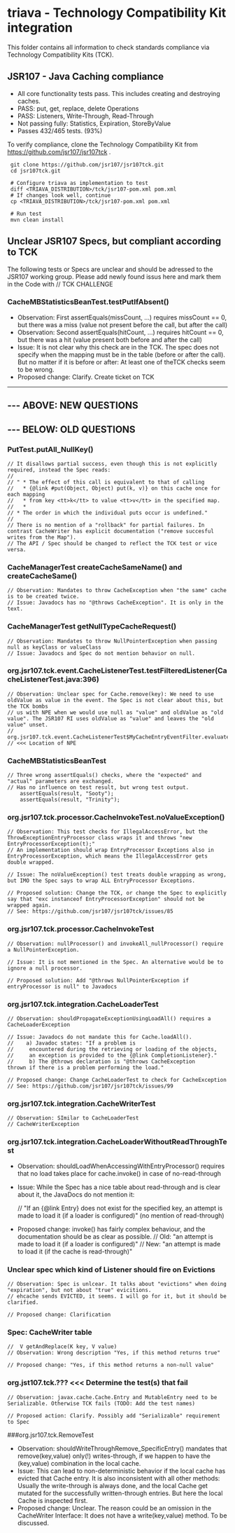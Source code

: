 # triava - Technology Compatibility Kit integration

This folder contains all information to check standards compliance via  
Technology Compatibility Kits (TCK). 

## JSR107 - Java Caching compliance
- All core functionality tests pass. This includes creating and destroying caches.
- PASS: put, get, replace, delete Operations
- PASS: Listeners, Write-Through, Read-Through
- Not passing fully: Statistics, Expiration, StoreByValue 
- Passes 432/465 tests. (93%)

To verify compliance, clone the Technology Compatibility Kit from https://github.com/jsr107/jsr107tck .
```
 git clone https://github.com/jsr107/jsr107tck.git
 cd jsr107tck.git
 
 # Configure triava as implementation to test
 diff <TRIAVA_DISTRIBUTION>/tck/jsr107-pom.xml pom.xml
 # If changes look well, continue
 cp <TRIAVA_DISTRIBUTION>/tck/jsr107-pom.xml pom.xml
 
 # Run test
 mvn clean install
```


## Unclear JSR107 Specs, but compliant according to TCK
The following tests or Specs are unclear and should be adressed to the JSR107 working group. Please add newly found issus here and mark them in the Code with
	// TCK CHALLENGE
	
### CacheMBStatisticsBeanTest.testPutIfAbsent()
- Observation: First assertEquals(missCount, ...) requires missCount == 0, but there was a miss (value not present before the call, but after the call)
- Observation: Second assertEquals(hitCount, ...) requires hitCount == 0, but there was a hit (value present both before and after the call)
- Issue: It is not clear why this check are in the TCK. The spec does not specify when the mapping must be in the table (before or after the call). But
         no matter if it is before or after: At least one of theTCK checks seem to be wrong.
- Proposed change: Clarify. Create ticket on TCK


----------------------------------------------------------------------------------------------------------------
--- ABOVE: NEW QUESTIONS
----------------------------------------------------------------------------------------------------------------
--- BELOW: OLD QUESTIONS
----------------------------------------------------------------------------------------------------------------

	

### PutTest.putAll_NullKey()
	// It disallows partial success, even though this is not explicitly required, instead the Spec reads:
	//
	// " * The effect of this call is equivalent to that of calling
	//   * {@link #put(Object, Object) put(k, v)} on this cache once for each mapping
	//   * from key <tt>k</tt> to value <tt>v</tt> in the specified map.
	//   *
	// * The order in which the individual puts occur is undefined."
	//
	// There is no mention of a "rollback" for partial failures. In contrast CacheWriter has explicit documentation ("remove succesful writes from the Map").
	// The API / Spec should be changed to reflect the TCK test or vice versa.

### CacheManagerTest createCacheSameName() and createCacheSame()
	// Observation: Mandates to throw CacheException when "the same" cache is to be created twice.
	// Issue: Javadocs has no "@throws CacheException". It is only in the text. 
	
### CacheManagerTest getNullTypeCacheRequest()
	// Observation: Mandates to throw NullPointerException when passing null as keyClass or valueClass
	// Issue: Javadocs and Spec do not mention behavior on null.
	
### org.jsr107.tck.event.CacheListenerTest.testFilteredListener(CacheListenerTest.java:396)
	// Observation: Unclear spec for Cache.remove(key): We need to use oldValue as value in the event. The Spec is not clear about this, but the TCK bombs
	// us with NPE when we would use null as "value" and oldValue as "old value". The JSR107 RI uses oldValue as "value" and leaves the "old value" unset.
	// org.jsr107.tck.event.CacheListenerTest$MyCacheEntryEventFilter.evaluate(CacheListenerTest.java:344)  // <<< Location of NPE

	
### CacheMBStatisticsBeanTest
	// Three wrong assertEquals() checks, where the "expected" and "actual" parameters are exchanged.
	// Has no influence on test result, but wrong test output.
	    assertEquals(result, "Sooty");
	    assertEquals(result, "Trinity");

### org.jsr107.tck.processor.CacheInvokeTest.noValueException()
	// Observation: This test checks for IllegalAccessError, but the ThrowExceptionEntryProcessor class wraps it and throws "new EntryProcessorException(t);"
	// An implementation should wrap EntryProcessor Exceptions also in EntryProcessorException, which means the IllegalAccessError gets double wrapped.
	
	// Issue: The noValueException() test treats double wrapping as wrong, but IMO the Spec says to wrap ALL EntryProcessor Exceptions.
	
	// Proposed solution: Change the TCK, or change the Spec to explicitly say that "exc instanceof EntryProcessorException" should not be wrapped again.  
	// See: https://github.com/jsr107/jsr107tck/issues/85

### org.jsr107.tck.processor.CacheInvokeTest
	// Observation: nullProcessor() and invokeAll_nullProcessor() require a NullPointerException.

	// Issue: It is not mentioned in the Spec. An alternative would be to ignore a null processor. 

	// Proposed solution: Add "@throws NullPointerException if entryProcessor is null" to Javadocs

### org.jsr107.tck.integration.CacheLoaderTest
	// Observation: shouldPropagateExceptionUsingLoadAll() requires a CacheLoaderException
	
	// Issue: Javadocs do not mandate this for Cache.loadAll().
	//    a) Javadoc states: "If a problem is
	//     encountered during the retrieving or loading of the objects,
	//     an exception is provided to the {@link CompletionListener}."
	//     b) The @throws declaration is "@throws CacheException        thrown if there is a problem performing the load."
	
	// Proposed change: Change CacheLoaderTest to check for CacheException
	// See: https://github.com/jsr107/jsr107tck/issues/99	


### org.jsr107.tck.integration.CacheWriterTest
	// Observation: SImilar to CacheLoaderTest
	// CacheWriterException

### org.jsr107.tck.integration.CacheLoaderWithoutReadThroughTest
- Observation: shouldLoadWhenAccessingWithEntryProcessor() requires that no load takes place for cache.invoke() in case of no-read-through
- Issue: While the Spec has a nice table about read-through and is clear about it, the JavaDocs do not mention it:

	// "If an {@link Entry} does not exist for the specified key, an attempt is made to load it (if a loader is configured)" (no mention of read-through)
	
- Proposed change: invoke() has fairly complex behaviour, and the documentation should be as clear as possible. 
	// Old: "an attempt is made to load it (if a loader is configured)"
	// New: "an attempt is made to load it (if the cache is read-through)"
	
### Unclear spec which kind of Listener should fire on Evictions
	// Observation: Spec is unlcear. It talks about "evictions" when doing "expiration", but not about "true" evicitions.
	// ehcache sends EVICTED, it seems. I will go for it, but it should be clarified.
	
	// Proposed change: Clarification

### Spec: CacheWriter table
	//  V getAndReplace(K key, V value)
	// Observation: Wrong description "Yes, if this method returns true"

	// Proposed change: "Yes, if this method returns a non-null value"
	
### org.jst107.tck.??? <<< Determine the test(s) that fail
	// Observation: javax.cache.Cache.Entry and MutableEntry need to be Serializable. Otherwise TCK fails (TODO: Add the test names)
	
	// Proposed action: Clarify. Possibly add "Serializable" requirement to Spec
	
###org.jsr107.tck.RemoveTest
- Observation: shouldWriteThroughRemove_SpecificEntry() mandates that remove(key,value) only(!) writes-through, if we happen to have the
  (key,value) combination in the local cache.
- Issue: This can lead to non-deterministic behavior if the local cache has evicted
  that Cache entry. It is also inconsistent with all other methods: Usually the write-through is always done, and the local
  Cache get mutated for the successfully written-through entries. But here the local Cache is inspected first.
- Proposed change: Unclear. The reason could be an omission in the CacheWriter Interface: It does not have a write(key,value) method. To be discussed.
